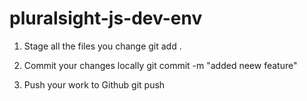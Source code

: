 # pluralsight-js-dev-env

1. Stage all the files you change
git add .

2. Commit your changes locally
git commit -m "added neew feature"

3. Push your work to Github
git push

